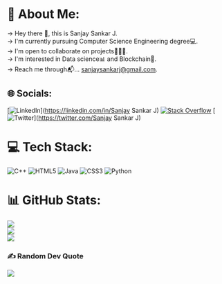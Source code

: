 # 💫 About Me:
 -> Hey there 👋, this is Sanjay Sankar J.<br> -> I'm currently pursuing Computer Science Engineering degree💻.<br> -> I'm open to collaborate on projects👨🏻‍💼.<br> -> I'm interested in Data science📊 and Blockchain🔗.<br> -> Reach me through📬... sanjaysankarj@gmail.com.<br>


## 🌐 Socials:
[![LinkedIn](https://img.shields.io/badge/LinkedIn-%230077B5.svg?logo=linkedin&logoColor=white)](https://linkedin.com/in/Sanjay Sankar J) [![Stack Overflow](https://img.shields.io/badge/-Stackoverflow-FE7A16?logo=stack-overflow&logoColor=white)](https://stackoverflow.com/users/18568611) [![Twitter](https://img.shields.io/badge/Twitter-%231DA1F2.svg?logo=Twitter&logoColor=white)](https://twitter.com/Sanjay Sankar J) 

# 💻 Tech Stack:
![C++](https://img.shields.io/badge/c++-%2300599C.svg?style=flat&logo=c%2B%2B&logoColor=white) ![HTML5](https://img.shields.io/badge/html5-%23E34F26.svg?style=flat&logo=html5&logoColor=white) ![Java](https://img.shields.io/badge/java-%23ED8B00.svg?style=flat&logo=java&logoColor=white) ![CSS3](https://img.shields.io/badge/css3-%231572B6.svg?style=flat&logo=css3&logoColor=white) ![Python](https://img.shields.io/badge/python-3670A0?style=flat&logo=python&logoColor=ffdd54)
# 📊 GitHub Stats:
![](https://github-readme-stats.vercel.app/api?username=SanjaySankarJ&theme=dark&hide_border=false&include_all_commits=true&count_private=false)<br/>
![](https://github-readme-streak-stats.herokuapp.com/?user=SanjaySankarJ&theme=dark&hide_border=false)<br/>
![](https://github-readme-stats.vercel.app/api/top-langs/?username=SanjaySankarJ&theme=dark&hide_border=false&include_all_commits=true&count_private=false&layout=compact)

### ✍️ Random Dev Quote
![](https://quotes-github-readme.vercel.app/api?type=horizontal&theme=radical)

<!-- Proudly created with GPRM ( https://gprm.itsvg.in ) -->
